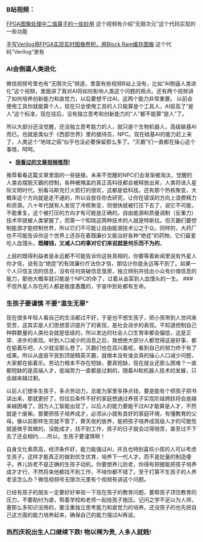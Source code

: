 ### B站视频：
[FPGA图像处理中二值算子的一些妙用](https://www.bilibili.com/video/BV1WY411L7Bd) 这个视频有介绍“无限次元”这个代码实现的一些功能

[手写Verilog用FPGA实现实时图像卷积，用Block Ram缓存图像](https://www.bilibili.com/video/BV1B3411W7Ht) 这个代码“Verilog”里有 

### AI会倒逼人类进化 

微信视频号里也有“无限次元”频道，里面有些视频B站上没有，比如“AI倒逼人类进化”这个视频，里面讲了我对AI将如何影响人类这个问题的观点。还有两个视频讲了如何培养创新能力和直觉力，以后要想干过AI，这两个能力非常重要。 以前会使用工具你就能算个人，现在只会使用工具的人只能算是个工具人，AI拔高了“是人”这个标准，现在往后，没有独立思考和创新能力的“人”都不能算“是人”了。 

所以大部分还没觉醒，还没独立思考能力的人，就只是个生物机器人，高级碳基AI而已。也就是类似于《西部世界》里的接待员，NPC。现在硅基AI的能力赶上来了，人类这个“地球之癌”似乎也没必要保留那么多了。“灭霸”们一直都在操心这个事情，呵呵。


* [**我看过的文章视频推荐!**](https://zhuanlan.zhihu.com/p/623156118) 

推荐看看这篇文章里面的一些链接。未来不觉醒的NPC们会渐渐被淘汰，觉醒的人类会摆脱灭霸的控制，各种被掩盖的真正高科技都会被释放出来，人类将进入星际文明时代。别看马斯克打火箭打的很欢，这都是低科技。还有那个热核聚变，大概率这个方向就是走不通的，所以会放任你去研究，让你在错误的方向上浪费精力和资源。八十年代就有人发现了冷核聚变，但很快就被打压下去了，说它不可能，不能重复。这个被打压的方向才有可能是正确的。自由能源和质量调制（反重力）技术早就被人类掌握了，而第一个知晓这两种技术的人就是特斯拉。但灭霸们要控制能源才能控制世界，所以它们不可能让自由能源技术公之于众。同样的，大药厂也不可能告诉你这个世界上还存在着既廉价又能治好各种“绝症”的药物，它们最爱吃人血馒头，**既赚钱，又减人口的事对它们来说就是何乐而不为的**。

上层的既得利益者是永远都不可能告诉你这些真相的，你要等着新闻里说有外星人你才信，说有治“绝症”的有效廉价疗法你才信，那估计你是永远等不到了。如果一个人只信主流的信息，没有任何突破信息茧房，独立辨别并找出小众有价值信息的能力，那他大概率就只能是个NPC的命了，过着从韭菜到人血馒头的一生。 ### 不信外星人存在的人都是极度愚蠢的，宇宙中到处都有生命。

### 生孩子要谨慎 不要"滥生无辜"

现在很多年轻人看自己的生活都过不好，于是也不想生孩子，把小孩带到人世间来受苦，这其实是人们思想意识提升了的表现，是社会进步的表现。不知道控制自己种群数量的人类社会就是低级的，所以发达的社会人口生育率都会偏低，这是正常、进步的表现。听到人口减少的消息之后，我想绝大部分人都觉得这是好事，都在偷着乐吧，人少就没那么卷了。灭霸们也在高兴着呢，看到自己的努力终于有了成果。所以从底层平民到顶层精英灭霸，就根本没有谁会真的操心人口减少问题，大家都在偷着乐。劳动力根本不存在短缺，要真短缺，现在就业还那么困难？一直都短缺的是高端人才，低端劳力一直都是过剩的，随着AI和机器人技术的发展，只会越来越过剩。 

以前人们想多生孩子，多点劳动力，总能为家里多挣点钱，要是能有个把孩子把书读出来，那就更好了。但往后条件不好的家庭想通过养孩子实现阶级跨跃将会是越来越困难了。因为人工智能出现了，以后人的能力要能干过AI才能算是人才，不然就是个废柴。那要把孩子培养成才，必须从小就有良好的家庭环境，有懂教育的父母。像以前那样生完就不管了，靠天收的放养，能把孩子培养成高级人才的可能性就是微乎其微的。没能成才，找不到工作，孩子的日子就会过得很苦，甚至过不下去了还会相约......所以，生孩子要谨慎啊！

自身文化素质高，经济条件好，能力能强过AI，并且也特别喜欢小孩的人可以考虑生孩子。这样才能真正的做到优生优育，培养下一代人才。而不是批量的制造傻子。养儿防老不是正确的生孩子动机，你要想养儿防老，你得有把握能把孩子培养成才才行，不然将来他都找不到工作，不啃你都不错了。至于打算不生孩子的人养老该怎么办？微信视频号无限次元里有个视频有讲这个问题。

已经有孩子的朋友一定要好好审视一下现在孩子的教育问题，要帮孩子顶住教育的压力，不要助纣为虐，帮着学校和老师一起给孩子施压。记问之学不足以为人师，塞那么多知识没用的，要注重独立思考能力和直觉力的培养。还没孩子的也先把自己这方面的能力培养起来，确保自己的能力强过AI再说。

### 热烈庆祝出生人口继续下跌!  物以稀为贵, 人多人就贱!
